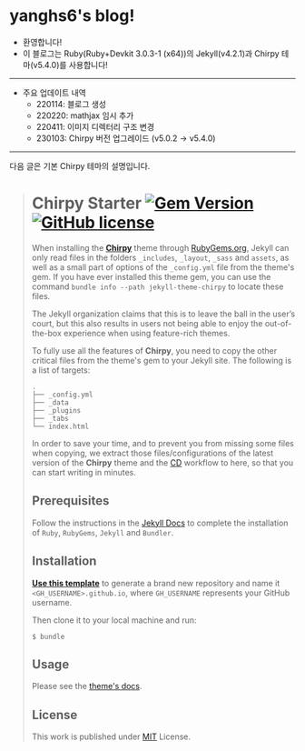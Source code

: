 # yanghs6's blog!

- 환영합니다!
- 이 블로그는 Ruby(Ruby+Devkit 3.0.3-1 (x64))의 Jekyll(v4.2.1)과 Chirpy 테마(v5.4.0)를 사용합니다!

---
- 주요 업데이트 내역
  - 220114: 블로그 생성
  - 220220: mathjax 임시 추가
  - 220411: 이미지 디렉터리 구조 변경
  - 230103: Chirpy 버전 업그레이드 (v5.0.2 -> v5.4.0)

---
다음 글은 기본 Chirpy 테마의 설명입니다.

> # Chirpy Starter [![Gem Version](https://img.shields.io/gem/v/jekyll-theme-chirpy)](https://rubygems.org/gems/jekyll-theme-chirpy) [![GitHub license](https://img.shields.io/github/license/cotes2020/chirpy-starter.svg?color=blue)][mit]
>
> When installing the [**Chirpy**][chirpy] theme through [RubyGems.org][gem], Jekyll can only read files in the folders `_includes`, `_layout`, `_sass` and `assets`, as well as a small part of options of the `_config.yml` file from the theme's gem. If you have ever installed this theme gem, you can use the command `bundle info --path jekyll-theme-chirpy` to locate these files.
> 
> The Jekyll organization claims that this is to leave the ball in the user’s court, but this also results in users not being able to enjoy the out-of-the-box experience when using feature-rich themes.
> 
> To fully use all the features of **Chirpy**, you need to copy the other critical files from the theme's gem to your Jekyll site. The following is a list of targets:
> 
> ```shell
> .
> ├── _config.yml
> ├── _data
> ├── _plugins
> ├── _tabs
> └── index.html
> ```
> 
> In order to save your time, and to prevent you from missing some files when copying, we extract those files/configurations of the latest version of the **Chirpy** theme and the [CD][CD] workflow to here, so that you can start writing in minutes.
> 
> ## Prerequisites
> 
> Follow the instructions in the [Jekyll Docs](https://jekyllrb.com/docs/installation/) to complete the installation of `Ruby`, `RubyGems`, `Jekyll` and `Bundler`.
> 
> ## Installation
> 
> [**Use this template**][use-template] to generate a brand new repository and name it `<GH_USERNAME>.github.io`, where `GH_USERNAME` represents your GitHub username.
> 
> Then clone it to your local machine and run:
> 
> ```
> $ bundle
> ```
> 
> ## Usage
> 
> Please see the [theme's docs](https://github.com/cotes2020/jekyll-theme-chirpy#documentation).
> 
> ## License
> 
> This work is published under [MIT][mit] License.
> 
> [gem]: https://rubygems.org/gems/jekyll-theme-chirpy
> [chirpy]: https://github.com/cotes2020/jekyll-theme-chirpy/
> [use-template]: https://github.com/cotes2020/chirpy-starter/generate
> [CD]: https://en.wikipedia.org/wiki/Continuous_deployment
> [mit]: https://github.com/cotes2020/chirpy-starter/blob/master/LICENSE
> 